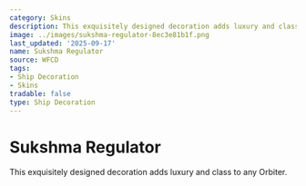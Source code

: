 ```yaml
---
category: Skins
description: This exquisitely designed decoration adds luxury and class to any Orbiter.
image: ../images/sukshma-regulator-8ec3e81b1f.png
last_updated: '2025-09-17'
name: Sukshma Regulator
source: WFCD
tags:
- Ship Decoration
- Skins
tradable: false
type: Ship Decoration
---
```


# Sukshma Regulator

This exquisitely designed decoration adds luxury and class to any Orbiter.

